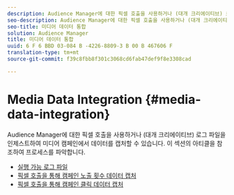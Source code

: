 ```yaml
---
description: Audience Manager에 대한 픽셀 호출을 사용하거나 (대개 크리에이티브) 로그 파일을 인제스트하여 미디어 캠페인에서 데이터를 캡처할 수 있습니다.
seo-description: Audience Manager에 대한 픽셀 호출을 사용하거나 (대개 크리에이티브) 로그 파일을 인제스트하여 미디어 캠페인에서 데이터를 캡처할 수 있습니다.
seo-title: 미디어 데이터 통합
solution: Audience Manager
title: 미디어 데이터 통합
uuid: 6 F 6 BBD 03-084 B -4226-8809-3 B 00 B 467606 F
translation-type: tm+mt
source-git-commit: f39c8fbb8f301c3068cd6fab47def9f8e3308cad

---
```



# Media Data Integration {#media-data-integration}

Audience Manager에 대한 픽셀 호출을 사용하거나 (대개 크리에이티브) 로그 파일을 인제스트하여 미디어 캠페인에서 데이터를 캡처할 수 있습니다. 이 섹션의 아티클을 참조하여 프로세스를 파악합니다.

<!-- c_camp_data_int.xml -->

* [실행 가능 로그 파일](/help/using/integration/media-data-integration/actionable-log-files.md)
* [픽셀 호출을 통해 캠페인 노출 횟수 데이터 캡처](/help/using/integration/media-data-integration/impression-data-pixels.md)
* [픽셀 호출을 통해 캠페인 클릭 데이터 캡처](/help/using/integration/media-data-integration/click-data-pixels.md)